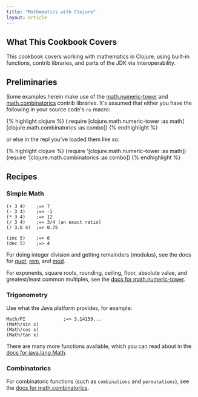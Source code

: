 ```yaml
---
title: "Mathematics with Clojure"
layout: article
---
```


## What This Cookbook Covers

This cookbook covers working with mathematics in Clojure, using
built-in functions, contrib libraries, and parts of the JDK via
interoperability.


## Preliminaries

Some examples herein make use of the
[math.numeric-tower](https://github.com/clojure/math.numeric-tower)
and
[math.combinatorics](https://github.com/clojure/math.combinatorics)
contrib libraries. It's assumed that either you have the following in
your source code's `ns` macro:

{% highlight clojure %}
(:require [clojure.math.numeric-tower :as math]
          [clojure.math.combinatorics :as combo])
{% endhighlight %}

or else in the repl you've loaded them like so:

{% highlight clojure %}
(require '[clojure.math.numeric-tower :as math])
(require '[clojure.math.combinatorics :as combo])
{% endhighlight %}



## Recipes

### Simple Math

    (+ 3 4)    ;=> 7
    (- 3 4)    ;=> -1
    (* 3 4)    ;=> 12
    (/ 3 4)    ;=> 3/4 (an exact ratio)
    (/ 3.0 4)  ;=> 0.75

    (inc 5)    ;=> 6
    (dec 5)    ;=> 4

For doing integer division and getting remainders (modulus), see the
docs for
[quot](http://clojuredocs.org/clojure_core/clojure.core/quot),
[rem](http://clojuredocs.org/clojure_core/clojure.core/rem), and
[mod](http://clojuredocs.org/clojure_core/clojure.core/mod).

For exponents, square roots, rounding, ceiling, floor, absolute value,
and greatest/least common multiples, see the [docs for
math.numeric-tower](http://clojure.github.com/math.numeric-tower/).

### Trigonometry

Use what the Java platform provides, for example:

    Math/PI              ;=> 3.14159...
    (Math/sin x)
    (Math/cos x)
    (Math/tan x)

There are many more functions available, which you can read about in
the [docs for
java.lang.Math](http://docs.oracle.com/javase/7/docs/api/java/lang/Math.html).


### Combinatorics

For combinatoric functions (such as `combinations` and
`permutations`), see the [docs for
math.combinatorics](http://clojure.github.com/math.combinatorics/).
